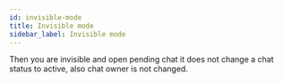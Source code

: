 ```yaml
---
id: invisible-mode
title: Invisible mode
sidebar_label: Invisible mode
---
```


Then you are invisible and open pending chat it does not change a chat status to active, also chat owner is not changed.